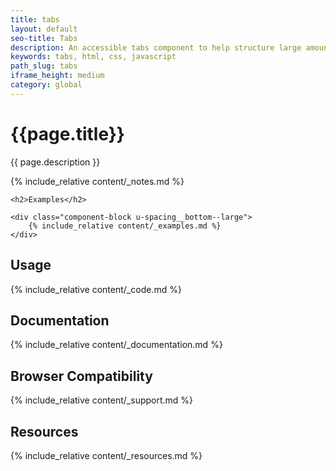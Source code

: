 ```yaml
---
title: tabs
layout: default
seo-title: Tabs
description: An accessible tabs component to help structure large amounts of content on a page.
keywords: tabs, html, css, javascript
path_slug: tabs
iframe_height: medium
category: global
---
```


<div class="u-align-center--small">
	<h1>{{page.title}}</h1>
	<p class="u-lighten">
		{{ page.description }}
	</p>
</div>

{% include_relative content/_notes.md %}

<div class="u-spacing__top--large">

	<h2>Examples</h2>

	<div class="component-block u-spacing__bottom--large">
		{% include_relative content/_examples.md %}
	</div>
</div>

## Usage
<div class="component-block u-spacing__bottom--large">
	{% include_relative content/_code.md %}
</div>

## Documentation
<div class="component-block u-spacing__bottom--large">
	{% include_relative content/_documentation.md %}
</div>

## Browser Compatibility
<div class="component-block u-spacing__bottom--large">
	{% include_relative content/_support.md %}
</div>

## Resources
<div class="component-block u-spacing__bottom--large">
	{% include_relative content/_resources.md %}
</div>
